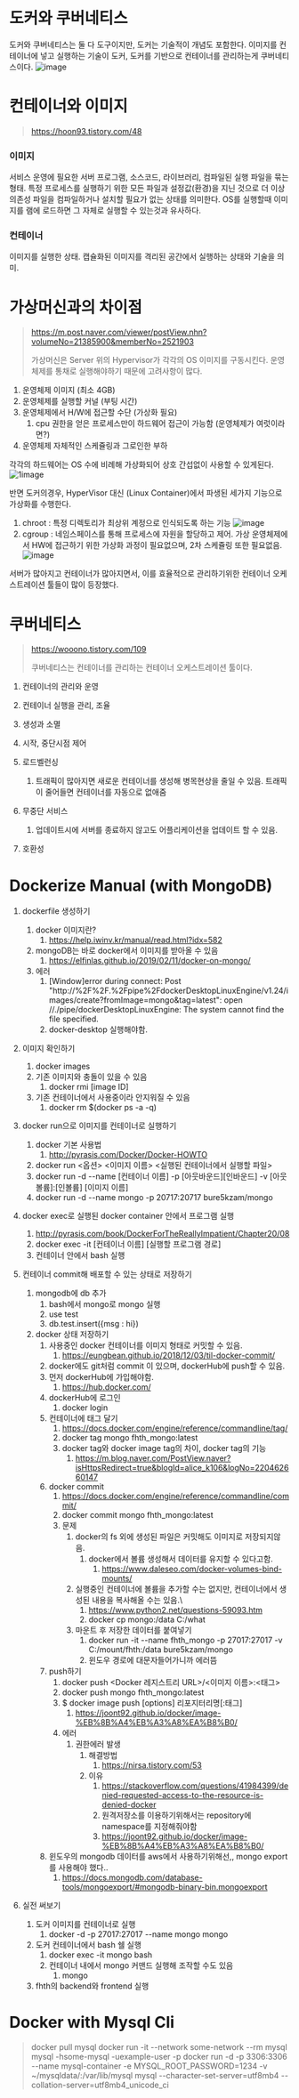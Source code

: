 # 도커와 쿠버네티스
도커와 쿠버네티스는 둘 다 도구이지만, 도커는 기술적이 개념도 포함한다.
이미지를 컨테이너에 넣고 실행하는 기술이 도커, 도커를 기반으로 컨테이너를 관리하는게 쿠버네티스이다.
![image](./쿠버네티스.png)



<!-- # 마이크로 서비스
> https://www.redhat.com/ko/topics/microservices/what-are-microservices

모놀리식서비스 :  -->

# 컨테이너와 이미지
> https://hoon93.tistory.com/48
### 이미지
서비스 운영에 필요한 서버 프로그램, 소스코드, 라이브러리, 컴파일된 실행 파일을 묶는 형태.
특정 프로세스를 실행하기 위한 모든 파일과 설정값(환경)을 지닌 것으로 더 이상 의존성 파일을 컴파일하거나 설치할 필요가 없는 상태를 의미한다.
 OS를 실행할때 이미지를 램에 로드하면 그 자체로 실행할 수 있는것과 유사하다.

### 컨테이너
이미지를 실행한 상태. 캡슐화된 이미지를 격리된 공간에서 실행하는 상태와 기술을 의미.


# 가상머신과의 차이점
> https://m.post.naver.com/viewer/postView.nhn?volumeNo=21385900&memberNo=2521903
>
> 가상머신은 Server 위의 Hypervisor가 각각의 OS 이미지를 구동시킨다. 
> 운영체제를 통채로 실행해야하기 때문에 고려사항이 많다.
1. 운영체제 이미지 (최소 4GB)
2. 운영체제를 실행할 커널 (부팅 시간)
3. 운영체제에서 H/W에 접근할 수단 (가상화 필요)
   1. cpu 권한을 얻은 프로세스만이 하드웨어 접근이 가능함 (운영체제가 여럿이라면?)
4. 운영체제 자체적인 스케쥴링과 그로인한 부하

각각의 하드웨어는 OS 수에 비례해 가상화되어 상호 간섭없이 사용할 수 있게된다.
![1image](하이퍼바이저.png)

반면 도커의경우, HyperVisor 대신 (Linux Container)에서 파생된 세가지 기능으로 가상화를 수행한다.
1. chroot : 특정 디렉토리가 최상위 계정으로 인식되도록 하는 기능
    ![image](chroot.png)
2. cgroup : 네임스페이스를 통해 프로세스에 자원을 할당하고 제어. 가상 운영체제에서 HW에 접근하기 위한 가상화 과정이 필요없으며, 2차 스케쥴링 또한 필요없음.
    ![image](하이버파이저와%20도커.png)



서버가 많아지고 컨테이너가 많아지면서, 이를 효율적으로 관리하기위한 컨테이너 오케스트레이션 툴들이 많이 등장했다.

# 쿠버네티스 
> https://wooono.tistory.com/109
>
> 쿠버네티스는 컨테이너를 관리하는 컨테이너 오케스트레이션 툴이다.
1. 컨테이너의 관리와 운영
2. 컨테이너 실행을 관리, 조율
3. 생성과 소멸
4. 시작, 중단시점 제어


5. 로드벨런싱
   1. 트래픽이 많아지면 새로운 컨테이너를 생성해 병목현상을 줄일 수 있음. 트래픽이 줄어들면 컨테이너를 자동으로 없애줌
6. 무중단 서비스
    1.  업데이트시에 서버를 종료하지 않고도 어플리케이션을 업데이트 할 수 있음.
7. 호환성


# Dockerize Manual (with MongoDB)
1. dockerfile 생성하기
   1. docker 이미지란?
      1. https://help.iwinv.kr/manual/read.html?idx=582
   2. mongoDB는 바로 docker에서 이미지를 받아올 수 있음
      1. https://elfinlas.github.io/2019/02/11/docker-on-mongo/
   3. 에러
      1. [Window]error during connect: Post "http://%2F%2F.%2Fpipe%2FdockerDesktopLinuxEngine/v1.24/images/create?fromImage=mongo&tag=latest": open //./pipe/dockerDesktopLinuxEngine: The system cannot find the file specified.
      2. docker-desktop 실행해야함.

2. 이미지 확인하기
   1. docker images
   2. 기존 이미지와 충돌이 있을 수 있음
      1. docker rmi [image ID]
   3. 기존 컨테이너에서 사용중이라 안지워질 수 있음
      1. docker rm $(docker ps -a -q) 

3. docker run으로 이미지를 컨테이너로 실행하기
   1. docker 기본 사용법
      1. http://pyrasis.com/Docker/Docker-HOWTO
   2. docker run <옵션> <이미지 이름> <실행된 컨테이너에서 실행할 파일>
   3. docker run -d --name [컨테이너 이름] -p [아웃바운드][인바운드] -v [아웃 볼륨]:[인볼륨] [이미지 이름]
   4. docker run -d --name mongo -p 20717:20717 bure5kzam/mongo

4. docker exec로 실행된 docker container 안에서 프로그램 실행
   1. http://pyrasis.com/book/DockerForTheReallyImpatient/Chapter20/08
   2. docker exec -it [컨테이너 이름] [실행할 프로그램 경로]
   3. 컨테이너 안에서 bash 실행

5. 컨테이너 commit해 배포할 수 있는 상태로 저장하기
   1. mongodb에 db 추가
      1. bash에서 mongo로 mongo 실행
      2. use test
      3. db.test.insert({msg : hi})
   2. docker 상태 저장하기
      1. 사용중인 docker 컨테이너를 이미지 형태로 커밋할 수 있음.
         1. https://eungbean.github.io/2018/12/03/til-docker-commit/
      2. docker에도 git처럼 commit 이 있으며, dockerHub에 push할 수 있음.
      3. 먼저 dockerHub에 가입해야함.
         1. https://hub.docker.com/
      4. dockerHub에 로그인
         1. docker login
      5. 컨테이너에 태그 달기
         1. https://docs.docker.com/engine/reference/commandline/tag/
         2. docker tag mongo fhth_mongo:latest
         3. docker tag와 docker image tag의 차이, docker tag의 기능
            1. https://m.blog.naver.com/PostView.naver?isHttpsRedirect=true&blogId=alice_k106&logNo=220462660147    
      6. docker commit
         1. https://docs.docker.com/engine/reference/commandline/commit/
         2. docker commit mongo fhth_mongo:latest
         3. 문제
            1. docker의 fs 외에 생성된 파일은 커밋해도 이미지로 저장되지않음. 
               1. docker에서 볼륨 생성해서 데이터를 유지할 수 있다고함.
                  1. https://www.daleseo.com/docker-volumes-bind-mounts/
            2. 실행중인 컨테이너에 볼륨을 추가할 수는 없지만, 컨테이너에서 생성된 내용을 복사해올 수는 있음.\
               1. https://www.python2.net/questions-59093.htm
               2. docker cp mongo:/data C:/what
            3. 마운트 후 저장한 데이터를 붙여넣기
               1. docker run -it --name fhth_mongo -p 27017:27017 -v C:/mount/fhth:/data bure5kzam/mongo
               2. 윈도우 경로에 대문자들어가니까 에러뜸
      7. push하기
         1. docker push <Docker 레지스트리 URL>/<이미지 이름>:<태그>
         2. docker push mongo fhth_mongo:latest
         3. $ docker image push [options] 리포지터리명[:태그]
            1. https://joont92.github.io/docker/image-%EB%8B%A4%EB%A3%A8%EA%B8%B0/
         4. 에러
            1. 권한에러 발생
               1. 해결방법
                  1. https://nirsa.tistory.com/53
               2. 이유
                  1. https://stackoverflow.com/questions/41984399/denied-requested-access-to-the-resource-is-denied-docker
                  2. 원격저장소를 이용하기위해서는 repository에 namespace를 지정해줘야함
                  3. https://joont92.github.io/docker/image-%EB%8B%A4%EB%A3%A8%EA%B8%B0/
      8. 윈도우의 mongodb 데이터를 aws에서 사용하기위해선,, mongo export를 사용해야 했다..
         1. https://docs.mongodb.com/database-tools/mongoexport/#mongodb-binary-bin.mongoexport

6. 실전 써보기
   1. 도커 이미지를 컨테이너로 실행
      1. docker -d -p 27017:27017 --name mongo mongo
   2. 도커 컨테이너에서 bash 쉘 실행
      1. docker exec -it mongo bash
      2. 컨테이너 내에서 mongo 커맨드 실행해 조작할 수도 있음
         1. mongo
   3. fhth의 backend와 frontend 실행

# Docker with Mysql Cli
> docker pull mysql
> docker run -it --network some-network --rm mysql mysql -hsome-mysql -uexample-user -p
> docker run -d -p 3306:3306 --name mysql-container -e MYSQL_ROOT_PASSWORD=1234 -v ~/mysqldata/:/var/lib/mysql mysql --character-set-server=utf8mb4 --collation-server=utf8mb4_unicode_ci
